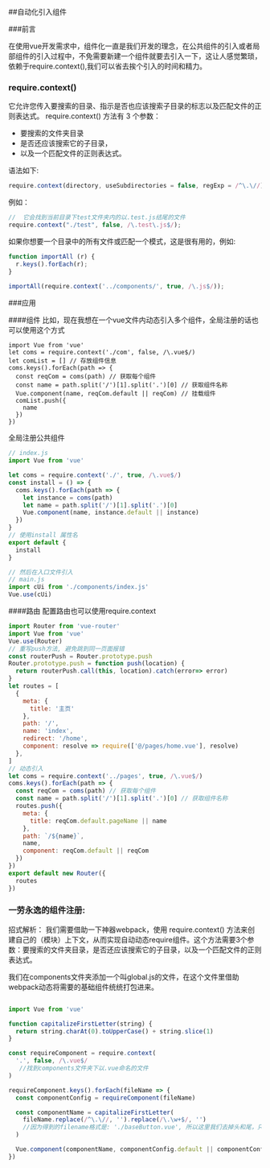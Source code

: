 ##自动化引入组件

###前言

在使用vue开发需求中，组件化一直是我们开发的理念，在公共组件的引入或者局部组件的引入过程中，不免需要新建一个组件就要去引入一下，这让人感觉繁琐，依赖于require.context(),我们可以省去挨个引入的时间和精力。

### require.context()
它允许您传入要搜索的目录、指示是否也应该搜索子目录的标志以及匹配文件的正则表达式。
require.context() 方法有 3 个参数：

+ 要搜索的文件夹目录
+ 是否还应该搜索它的子目录，
+ 以及一个匹配文件的正则表达式。

语法如下:
```js
require.context(directory, useSubdirectories = false, regExp = /^\.\//)
```

例如：
```js
//  它会找到当前目录下test文件夹内的以.test.js结尾的文件
require.context("./test", false, /\.test\.js$/);
```
如果你想要一个目录中的所有文件或匹配一个模式，这是很有用的，例如:
```js
function importAll (r) {
  r.keys().forEach(r);
}
 
importAll(require.context('../components/', true, /\.js$/));
```


###应用

####组件
比如，现在我想在一个vue文件内动态引入多个组件，全局注册的话也可以使用这个方式
```JS
import Vue from 'vue'
let coms = require.context('./com', false, /\.vue$/)
let comList = [] // 存放组件信息
coms.keys().forEach(path => {
  const reqCom = coms(path) // 获取每个组件
  const name = path.split('/')[1].split('.')[0] // 获取组件名称
  Vue.component(name, reqCom.default || reqCom) // 挂载组件
  comList.push({
    name
  })
})
```
全局注册公共组件
```js
// index.js
import Vue from 'vue'

let coms = require.context('./', true, /\.vue$/)
const install = () => {
  coms.keys().forEach(path => {
    let instance = coms(path)
    let name = path.split('/')[1].split('.')[0]
    Vue.component(name, instance.default || instance)
  })
}
// 使用install 属性名
export default {
  install
}

// 然后在入口文件引入
// main.js
import cUi from './components/index.js'
Vue.use(cUi)
```

####路由
配置路由也可以使用require.context

```js
import Router from 'vue-router'
import Vue from 'vue'
Vue.use(Router)
// 重写push方法, 避免跳到同一页面报错
const routerPush = Router.prototype.push
Router.prototype.push = function push(location) {
  return routerPush.call(this, location).catch(error=> error)
}
let routes = [
  {
    meta: {
      title: '主页'
    },
    path: '/',
    name: 'index',
    redirect: '/home',
    component: resolve => require(['@/pages/home.vue'], resolve)
  },
]
// 动态引入
let coms = require.context('../pages', true, /\.vue$/)
coms.keys().forEach(path => {
  const reqCom = coms(path) // 获取每个组件
  const name = path.split('/')[1].split('.')[0] // 获取组件名称
  routes.push({
    meta: {
      title: reqCom.default.pageName || name
    },
    path: `/${name}`,
    name,
    component: reqCom.default || reqCom
  })
})
export default new Router({
  routes 
})
```

### 一劳永逸的组件注册:

招式解析：
我们需要借助一下神器webpack，使用 require.context() 方法来创建自己的（模块）上下文，从而实现自动动态require组件。这个方法需要3个参数：要搜索的文件夹目录，是否还应该搜索它的子目录，以及一个匹配文件的正则表达式。

我们在components文件夹添加一个叫global.js的文件，在这个文件里借助webpack动态将需要的基础组件统统打包进来。

```js

import Vue from 'vue'

function capitalizeFirstLetter(string) {
  return string.charAt(0).toUpperCase() + string.slice(1)
}

const requireComponent = require.context(
  '.', false, /\.vue$/
   //找到components文件夹下以.vue命名的文件
)

requireComponent.keys().forEach(fileName => {
  const componentConfig = requireComponent(fileName)

  const componentName = capitalizeFirstLetter(
    fileName.replace(/^\.\//, '').replace(/\.\w+$/, '')
    //因为得到的filename格式是: './baseButton.vue', 所以这里我们去掉头和尾，只保留真正的文件名
  )

  Vue.component(componentName, componentConfig.default || componentConfig)
})

```
